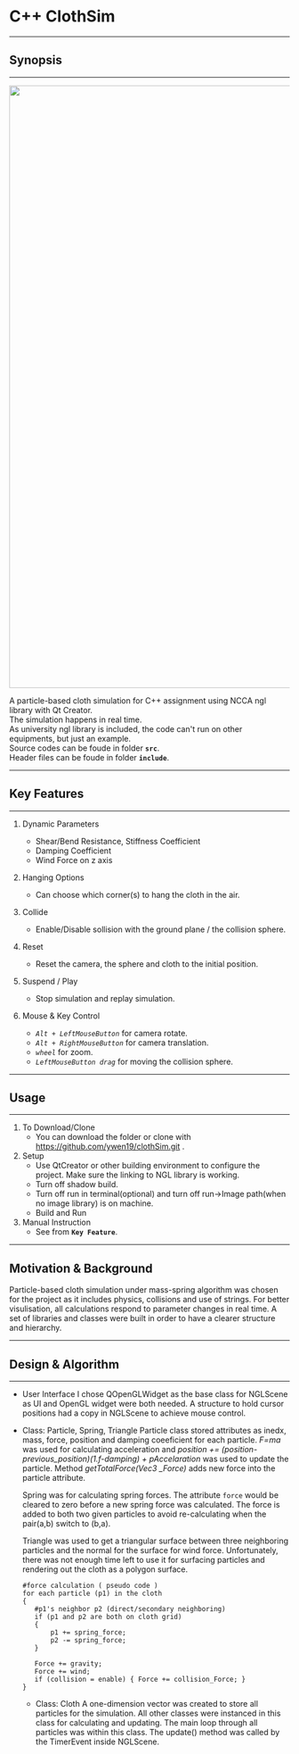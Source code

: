 # C++ ClothSim
---

## Synopsis
---

<img src="images/inrun.gif" width="1080">

A particle-based cloth simulation for C++ assignment using NCCA ngl library with Qt Creator.  
The simulation happens in real time.  
As university ngl library is included, the code can't run on other equipments, but just an example.  
Source codes can be foude in folder **`src`**.  
Header files can be foude in folder **`include`**.


---

## Key Features
---

1. Dynamic Parameters
    - Shear/Bend Resistance, Stiffness Coefficient
    - Damping Coefficient
    - Wind Force on z axis
   
2. Hanging Options
    - Can choose which corner(s) to hang the cloth in the air.

3. Collide
    - Enable/Disable sollision with the ground plane / the collision sphere.
   
4. Reset
    - Reset the camera, the sphere and cloth to the initial position.

5. Suspend / Play
    - Stop simulation and replay simulation.
    
6. Mouse & Key Control
   - *`Alt + LeftMouseButton`* for camera rotate.
   - *`Alt + RightMouseButton`* for camera translation.
   - *`wheel`* for zoom.
   - *`LeftMouseButton drag`* for moving the collision sphere.
   
---

## Usage
---

1. To Download/Clone
   - You can download the folder or clone with https://github.com/ywen19/clothSim.git .
2. Setup
   - Use QtCreator or other building environment to configure the project. Make sure the linking to NGL library is working.
   - Turn off shadow build.
   - Turn off run in terminal(optional) and turn off run->Image path(when no image library) is on machine.
   - Build and Run
3. Manual Instruction
   - See from **`Key Feature`**.
---

Motivation & Background
---

Particle-based cloth simulation under mass-spring algorithm was chosen for the project as it includes physics, collisions and use of strings. For better visulisation, all calculations respond to parameter changes in real time. A set of libraries and classes were built in order to have a clearer structure and hierarchy.

---


## Design & Algorithm
---
   - User Interface
     I chose QOpenGLWidget as the base class for NGLScene as UI and OpenGL widget were both needed. A structure to hold cursor positions had a copy in NGLScene to achieve mouse control.
     
   - Class: Particle, Spring, Triangle
     Particle class stored attributes as inedx, mass, force, position and damping coeeficient for each particle. *F=ma* was used for calculating acceleration and *position += (position-previous_position)(1.f-damping) + pAccelaration*  was used to update the particle. Method *getTotalForce(Vec3 _Force)* adds new force into the particle attribute.
     
     Spring was for calculating spring forces. The attribute `force` would be cleared to zero before a new spring force was calculated. The force is added to both two given particles to avoid re-calculating when the pair(a,b) switch to (b,a).
     
     Triangle was used to get a triangular surface between three neighboring particles and the normal for the surface for wind force. Unfortunately, there was not enough time left to use it for surfacing particles and rendering out the cloth as a polygon surface.
     ```
     #force calculation ( pseudo code )
     for each particle (p1) in the cloth
     {
        #p1's neighbor p2 (direct/secondary neighboring)
        if (p1 and p2 are both on cloth grid)
        {
            p1 += spring_force;
            p2 -= spring_force;
        }
     
        Force += gravity;
        Force += wind;
        if (collision = enable) { Force += collision_Force; }
     }
     ```
     
     - Class: Cloth
       A one-dimension vector was created to store all particles for the simulation. All other classes were instanced in this class for calculating and updating. The main loop through all particles was within this class. The update() method was called by the TimerEvent inside NGLScene.
       





